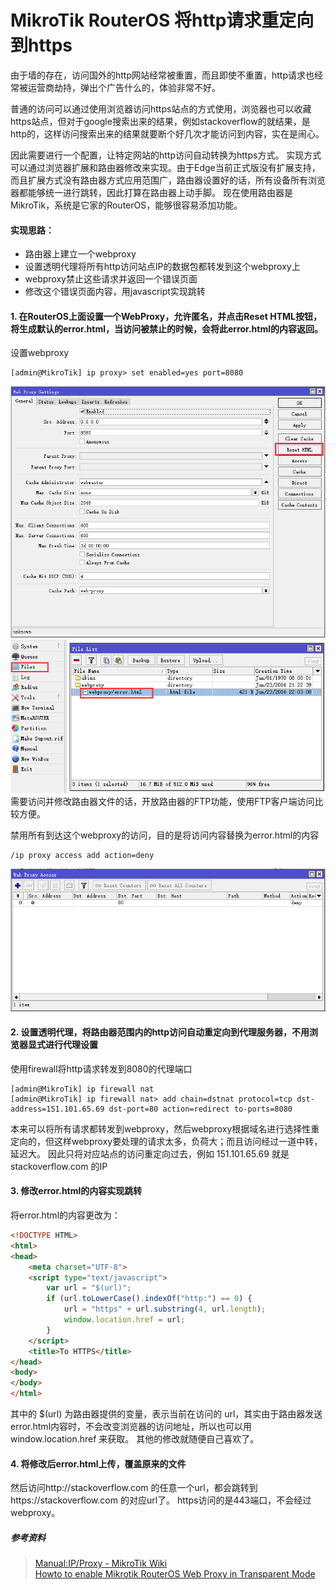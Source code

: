 # MikroTik RouterOS 将http请求重定向到https

由于墙的存在，访问国外的http网站经常被重置，而且即使不重置，http请求也经常被运营商劫持，弹出个广告什么的，体验非常不好。

普通的访问可以通过使用浏览器访问https站点的方式使用，浏览器也可以收藏https站点，但对于google搜索出来的结果，例如stackoverflow的就结果，是http的，这样访问搜索出来的结果就要断个好几次才能访问到内容，实在是闹心。

因此需要进行一个配置，让特定网站的http访问自动转换为https方式。
实现方式可以通过浏览器扩展和路由器修改来实现。由于Edge当前正式版没有扩展支持，而且扩展方式没有路由器方式应用范围广，路由器设置好的话，所有设备所有浏览器都能够统一进行跳转，因此打算在路由器上动手脚。
现在使用路由器是MikroTik，系统是它家的RouterOS，能够很容易添加功能。

#### 实现思路：
* 路由器上建立一个webproxy
* 设置透明代理将所有http访问站点IP的数据包都转发到这个webproxy上
* webproxy禁止这些请求并返回一个错误页面
* 修改这个错误页面内容，用javascript实现跳转

#### 1. 在RouterOS上面设置一个WebProxy，允许匿名，并点击Reset HTML按钮，将生成默认的error.html，当访问被禁止的时候，会将此error.html的内容返回。
    
设置webproxy
```
[admin@MikroTik] ip proxy> set enabled=yes port=8080
```
![Web Proxy Setting](https://github.com/Ruikuan/blog/raw/master/Content/webproxy_setting.png?raw=true)
![Web Proxy Error File](https://github.com/Ruikuan/blog/raw/master/Content/webproxy_error_file.png?raw=true)
需要访问并修改路由器文件的话，开放路由器的FTP功能，使用FTP客户端访问比较方便。

禁用所有到达这个webproxy的访问，目的是将访问内容替换为error.html的内容
```
/ip proxy access add action=deny
```
![deny all](https://github.com/Ruikuan/blog/raw/master/Content/deny_all.png?raw=true)


#### 2. 设置透明代理，将路由器范围内的http访问自动重定向到代理服务器，不用浏览器显式进行代理设置

使用firewall将http请求转发到8080的代理端口
```
[admin@MikroTik] ip firewall nat
[admin@MikroTik] ip firewall nat> add chain=dstnat protocol=tcp dst-address=151.101.65.69 dst-port=80 action=redirect to-ports=8080
```
本来可以将所有请求都转发到webproxy，然后webproxy根据域名进行选择性重定向的，但这样webproxy要处理的请求太多，负荷大；而且访问经过一道中转，延迟大。
因此只将对应站点的访问重定向过去，例如 151.101.65.69 就是 stackoverflow.com 的IP

#### 3. 修改error.html的内容实现跳转

将error.html的内容更改为：
```html
<!DOCTYPE HTML>
<html>
<head>
    <meta charset="UTF-8">
    <script type="text/javascript">
        var url = "$(url)";
        if (url.toLowerCase().indexOf("http:") == 0) {
            url = "https" + url.substring(4, url.length);
            window.location.href = url;
        }
    </script>
    <title>To HTTPS</title>
</head>
<body>
</body>
</html>
```
其中的 $(url) 为路由器提供的变量，表示当前在访问的 url，其实由于路由器发送error.html内容时，不会改变浏览器的访问地址，所以也可以用window.location.href 来获取。
其他的修改就随便自己喜欢了。

#### 4. 将修改后error.html上传，覆盖原来的文件

然后访问http://stackoverflow.com 的任意一个url，都会跳转到https://stackoverflow.com 的对应url了。
https访问的是443端口，不会经过webproxy。

##### 参考资料

> [Manual:IP/Proxy - MikroTik Wiki](http://wiki.mikrotik.com/wiki/Manual:IP/Proxy#Transparent_proxy_configuration_example)  
> [Howto to enable Mikrotik RouterOS Web Proxy in Transparent Mode](https://aacable.wordpress.com/2011/12/29/howto-to-enable-mikrotik-routeros-web-proxy-in-transparent-mode/)

